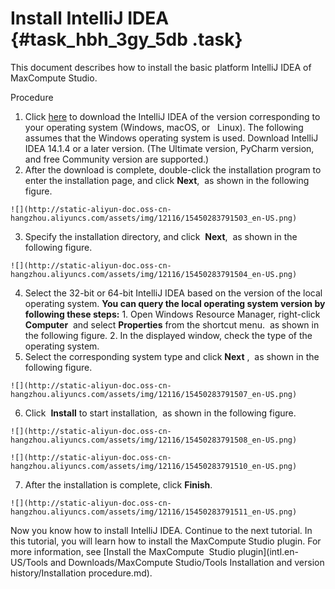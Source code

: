 # Install IntelliJ IDEA {#task_hbh_3gy_5db .task}

This document describes how to install the basic platform IntelliJ IDEA of MaxCompute Studio.

Procedure

1.   Click [here](https://www.jetbrains.com/idea/?spm=5176.doc50889.2.1.0ohIYs) to download the IntelliJ IDEA of the version corresponding to your operating system \(Windows, macOS, or   Linux\). The following assumes that the Windows operating system is used. Download IntelliJ IDEA 14.1.4 or a later version. \(The Ultimate version, PyCharm version, and free Community version are supported.\)
2.   After the download is complete, double-click the installation program to enter the installation page, and click **Next**,  as shown in the following figure. 

    ![](http://static-aliyun-doc.oss-cn-hangzhou.aliyuncs.com/assets/img/12116/15450283791503_en-US.png)

3.   Specify the installation directory, and click  **Next**,  as shown in the following figure.  

    ![](http://static-aliyun-doc.oss-cn-hangzhou.aliyuncs.com/assets/img/12116/15450283791504_en-US.png)

4.   Select the 32-bit or 64-bit IntelliJ IDEA based on the version of the local operating system. **You can query the local operating system version by following these steps:** 
    1.   Open Windows Resource Manager, right-click **Computer**  and select **Properties** from the shortcut menu.  as shown in the following figure. 
    2.   In the displayed window, check the type of the operating system. 
5.   Select the corresponding system type and click **Next** ,  as shown in the following figure. 

    ![](http://static-aliyun-doc.oss-cn-hangzhou.aliyuncs.com/assets/img/12116/15450283791507_en-US.png)

6.   Click  **Install** to start installation,  as shown in the following figure. 

    ![](http://static-aliyun-doc.oss-cn-hangzhou.aliyuncs.com/assets/img/12116/15450283791508_en-US.png)

    ![](http://static-aliyun-doc.oss-cn-hangzhou.aliyuncs.com/assets/img/12116/15450283791510_en-US.png)

7.   After the installation is complete, click **Finish**. 

    ![](http://static-aliyun-doc.oss-cn-hangzhou.aliyuncs.com/assets/img/12116/15450283791511_en-US.png)


Now you know how to install IntelliJ IDEA. Continue to the next tutorial. In this tutorial, you will learn how to install the MaxCompute Studio plugin. For more information, see [Install the MaxCompute  Studio plugin](intl.en-US/Tools and Downloads/MaxCompute Studio/Tools Installation and version history/Installation procedure.md).

